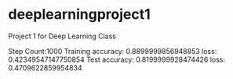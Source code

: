 # deeplearningproject1
Project 1 for Deep Learning Class

Step Count:1000
Training accuracy: 0.8899999856948853 loss: 0.42349547147750854
Test accuracy: 0.8199999928474426 loss: 0.4709622859954834

